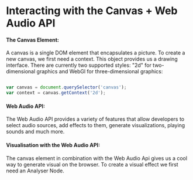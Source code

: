 # Interacting with the Canvas + Web Audio API


#### The Canvas Element: 

A canvas is a single DOM element that encapsulates a picture. To create a new canvas, we first need a context. This object provides us a drawing interface. There are currently two supported styles: "2d" for two-dimensional graphics and WebGl for three-dimensional graphics:  


```Javascript

var canvas = document.querySelector('canvas');
var context = canvas.getContext('2d');

```
#### Web Audio API: 

The Web Audio API provides a variety of features that allow developers to select audio sources, add effects to them, generate visualizations, playing sounds and much more.

#### Visualisation with the Web Audio API: 

The canvas element in combination with the Web Audio Api gives us a cool way to generate visual on the browser. To create a visual effect we first need an Analyser Node.  





